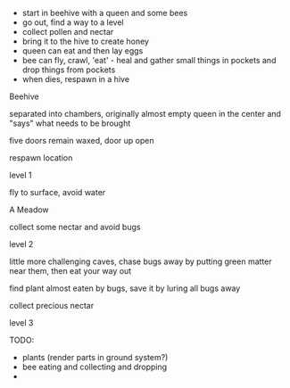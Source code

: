 - start in beehive with a queen and some bees
- go out, find a way to a level
- collect pollen and nectar
- bring it to the hive to create honey
- queen can eat and then lay eggs
- bee can fly, crawl, 'eat' - heal and gather small things in pockets and drop things from pockets
- when dies, respawn in a hive

Beehive

separated into chambers, originally almost empty
queen in the center and "says" what needs to be brought

five doors remain waxed, door up open

respawn location

level 1

fly to surface, avoid water

A Meadow

collect some nectar and avoid bugs

level 2

little more challenging caves, chase bugs away by putting green matter near them, then eat your way out

find plant almost eaten by bugs, save it by luring all bugs away

collect precious nectar

level 3



TODO:

- plants (render parts in ground system?)
- bee eating and collecting and dropping
-




